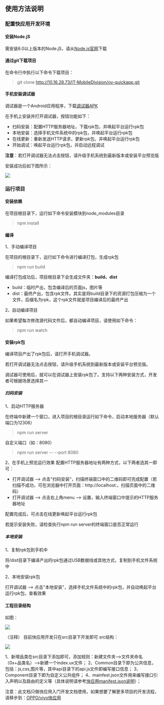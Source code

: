 
## 使用方法说明
### 配置快应用开发环境
#### 安装Node.jS
需安装6.0以上版本的Node.jS，请从[Node.js官网](https://nodejs.org/en/)下载
#### 通过git下载项目
在命令行中执行以下命令下载项目：
> git clone http://10.16.28.73/IT-MobileDivision/ov-quickapp.git

#### 手机安装调试器
调试器是一个Android应用程序，下载[调试器APK](https://statres.quickapp.cn/quickapp/quickapp/201806/file/quickapp_debugger.apk)

在手机上安装并打开调试器，按钮功能如下：

* 扫码安装：配置HTTP服务器地址，下载rpk包，并唤起平台运行rpk包
* 本地安装：选择手机文件系统中的rpk包，并唤起平台运行rpk包
* 在线更新：重新发送HTTP请求，更新rpk包，并唤起平台运行rpk包
* 开始调试：唤起平台运行rpk包，并启动远程调试  

**注意**：若打开调试器无法点击按钮，请升级手机系统到最新版本或安装平台预览版

安装成功后如下图所示：  

![](https://doc.quickapp.cn/tutorial/getting-started/build-environment.png)

### 运行项目
#### 安装依赖
在项目根目录下，运行如下命令安装模块到node_modules目录
> npm install

#### 编译  
1、手动编译项目  

在项目的根目录下，运行如下命令进行编译打包，生成rpk包  

> npm run build  

编译打包成功后，项目根目录下会生成文件夹：**build、dist**
* build：临时产出，包含编译后的页面js，图片等
* dist：最终产出，包含rpk文件。其实是将build目录下的资源打包压缩为一个文件，后缀名为rpk，这个rpk文件就是项目编译后的最终产出  

2、自动编译项目  

如果希望每次修改源代码文件后，都自动编译项目，请使用如下命令：  

> npm run watch  

#### 安装rpk包  

编译项目产出了rpk包后，请打开手机调试器。

若打开调试器无法点击按钮，请升级手机系统到最新版本或安装平台预览版。

调试器可使用后，就可以在调试器上安装rpk包了。支持以下两种安装方式，开发者可根据场景选择其一

##### 扫码安装  

1、启动HTTP服务器

在终端中新建一个窗口，进入项目的根目录运行如下命令，启动本地服务器（默认端口为12306）

> npm run server  

自定义端口（如：8080）

> npm run server -- --port 8080  

2、在手机上预览运行效果
配置HTTP服务器地址有两种方式，以下两者选其一即可：

* 打开调试器 --> 点击"扫码安装"，扫描终端窗口中的二维码即可完成配置（若扫描不成功，可在浏览器中打开页面：http://localhost:<your port>，扫描页面中的二维码）
* 打开调试器 --> 点击右上角menu --> 设置，输入终端窗口中提示的HTTP服务器地址  
  
配置完成后，可点击在线更新唤起平台运行rpk包

若提示安装失败，请检查执行npm run server的终端窗口是否正常运行

##### 本地安装
1、复制rpk包到手机中

将<ProjectName>/dist目录下编译产出的rpk包通过USB数据线或其他方式，复制到手机文件系统中

2、本地安装rpk包

打开调试器 --> 点击"本地安装"，选择手机文件系统中的rpk包，并自动唤起平台运行rpk包，查看效果  

#### 工程目录结构
如图：

![](http://oss-cn-foshan.midea.com:17480/userDownload/9131190D33C241D983103F1715E545FD/pic/1547533057%281%29.png?certification=v11daa88a340f9b2a6538098731f2b5a2121)

（注释）
目前快应用开发只在src目录下开发即可
src结构：

![](http://oss-cn-foshan.midea.com:17480/userDownload/9131190D33C241D983103F1715E545FD/pic/1547533323%281%29.png?certification=v11f54bef840818031d380a9f626e5290136)

1、新增品类在src目录下添加即可，添加规则：新建文件夹——>文件夹命名（0x+品类名）——>新建一个index.ux文件；
2、Common目录下即为公共信息，包括：js,css,图片等，其中api目录下的api.js文件即编写接口信息；
3、Component目录下即为自定义公共组件；
4、mainfest.json文件用来编写接口引入声明以及路由的定义等（具体说明请参考[快应用manifest.json说明](https://doc.quickapp.cn/framework/manifest.html)）；


注意：此文档只做快应用入门开发文档使用，如果想要了解更多项目的开发流程，请移步到：[OPPO/vivo快应用](http://confluence.msmart.com/pages/viewpage.action?pageId=21523619)

